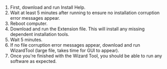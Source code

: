 1) First, download and run Install Help.
2) Wait at least 5 minutes after running to ensure no installation corruption error messages appear.
3) Reboot computer.
4) Download and run the Extension file. This will install any missing dependent installation tools.
5) Wait 5 minutes.
6) If no file corruption error messages appear, download and run WizardTool (large file, takes time for GUI to appear).
7) Once you're finished with the Wizard Tool, you should be able to run any software as expected.
